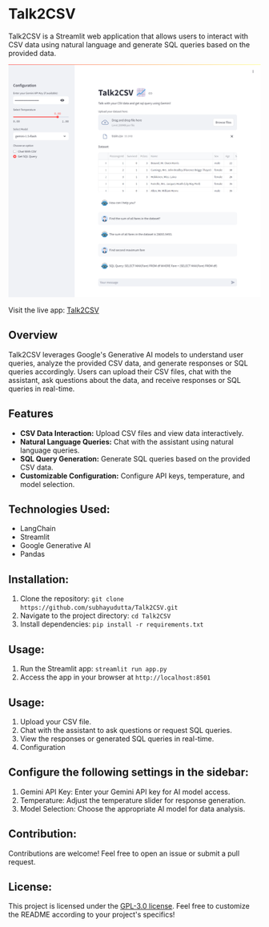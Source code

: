 # Talk2CSV

Talk2CSV is a Streamlit web application that allows users to interact with CSV data using natural language and generate SQL queries based on the provided data.

![Talk2CSV Screenshot](./talk2csv_screenshot.png)

Visit the live app: [Talk2CSV](https://talk2csv.onrender.com/)

## Overview

Talk2CSV leverages Google's Generative AI models to understand user queries, analyze the provided CSV data, and generate responses or SQL queries accordingly. Users can upload their CSV files, chat with the assistant, ask questions about the data, and receive responses or SQL queries in real-time.

## Features

- **CSV Data Interaction:** Upload CSV files and view data interactively.
- **Natural Language Queries:** Chat with the assistant using natural language queries.
- **SQL Query Generation:** Generate SQL queries based on the provided CSV data.
- **Customizable Configuration:** Configure API keys, temperature, and model selection.

## Technologies Used:
- LangChain
- Streamlit
- Google Generative AI
- Pandas

## Installation:
1. Clone the repository: `git clone https://github.com/subhayudutta/Talk2CSV.git`
2. Navigate to the project directory: `cd Talk2CSV`
3. Install dependencies: `pip install -r requirements.txt`

## Usage:
1. Run the Streamlit app: `streamlit run app.py`
2. Access the app in your browser at `http://localhost:8501`

## Usage:
1. Upload your CSV file.
2. Chat with the assistant to ask questions or request SQL queries.
3. View the responses or generated SQL queries in real-time.
4. Configuration

## Configure the following settings in the sidebar:
1. Gemini API Key: Enter your Gemini API key for AI model access.
2. Temperature: Adjust the temperature slider for response generation.
3. Model Selection: Choose the appropriate AI model for data analysis.

## Contribution:
Contributions are welcome! Feel free to open an issue or submit a pull request.

## License:
This project is licensed under the [GPL-3.0 license](LICENSE).
Feel free to customize the README according to your project's specifics!

